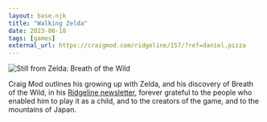 ```yaml
---
layout: base.njk
title: "Walking Zelda"
date: 2023-06-18
tags: [games]
external_url: https://craigmod.com/ridgeline/157/?ref=daniel.pizza
---
```


![Still from Zelda: Breath of the Wild](/assets/links/craig-mod-zelda.avif "Still from Zelda: Breath of the Wild")

Craig Mod outlines his growing up with Zelda, and his discovery of Breath of the Wild, in his [Ridgeline newsletter](https://craigmod.com/ridgeline?ref=daniel.pizza "Craig Mod's Ridgeline"), forever grateful to the people who enabled him to play it as a child, and to the creators of the game, and to the mountains of Japan.
